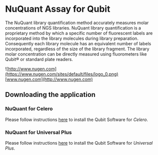 #  NuQuant Assay for Qubit
The NuQuant library quantification method accurately measures molar concentrations of NGS libraries. NuQuant library quantification is a proprietary method by which a specific number of fluorescent labels are incorporated into the library molecules during library preparation. Consequently each library molecule has an equivalent number of labels incorporated, regardless of the size of the library fragment. The library molar concentration can be directly measured using fluorometers like Qubit® or standard plate readers.

![http://www.nugen.com](https://www.nugen.com/sites/default/files/logo_0.png)  
[www.nugen.com](http://www.nugen.com)

## Downloading the application

### NuQuant for Celero

Please follow instructions [here](https://github.com/nugentechnologies/NuQuant_Celero) to install the Qubit Software for _Celero_.

### NuQuant for Universal Plus

Please follow instructions [here](https://github.com/nugentechnologies/NuQuant_UniversalPlus) to install the Qubit Software for _Universal Plus_.

